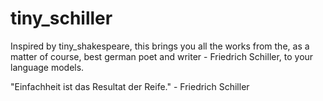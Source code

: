 # tiny_schiller
Inspired by tiny_shakespeare, this brings you all the works from the, as a matter of course, best german poet and writer - Friedrich Schiller, to your language models.  


"Einfachheit ist das Resultat der Reife." - Friedrich Schiller
